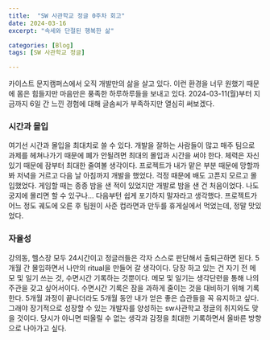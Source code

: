 ```yaml
---
title:  "SW 사관학교 정글 0주차 회고"
date: 2024-03-16
excerpt: "속세와 단절된 행복한 삶"

categories: [Blog]
tags: [SW 사관학교 정글]

---
```


카이스트 문지캠퍼스에서 오직 개발만의 삶을 살고 있다.
이런 환경을 너무 원했기 때문에 몸은 힘들지만 마음만은 풍족한 하루하루들을 보내고 있다.
2024-03-11(월)부터 지금까지 6일 간 느낀 경험에 대해 글솜씨가 부족하지만 열심히 써보겠다.

### 시간과 몰입
여기선 시간과 몰입을 최대치로 쓸 수 있다.
개발을 잘하는 사람들이 많고 매주 팀으로 과제를 헤쳐나가기 때문에 폐가 안될려면 최대의 몰입과 시간을 써야 한다.
체력은 자신 있기 때문에 잠부터 최대한 줄여볼 생각이다.
프로젝트가 내가 맡은 부분 때문에 망할까봐 저녁을 거르고 다음 날 아침까지 개발을 했었다.
걱정 때문에 배도 고픈지 모르고 몰입했었다.
게임할 때는 종종 밤을 샌 적이 있었지만 개발로 밤을 샌 건 처음이었다.
나도 궁지에 몰리면 할 수 있구나... 다음부턴 쉽게 포기하지 말자라고 생각했다.
프로젝트가 어느 정도 궤도에 오른 후 팀원이 사준 컵라면과 만두를 휴게실에서 먹었는데, 정말 맛있었다.

### 자율성
강의동, 헬스장 모두 24시간이고 정글러들은 각자 스스로 판단해서 출퇴근하면 된다.
5개월 간 몰입하면서 나만의 ritual을 만들어 갈 생각이다.
당장 하고 있는 건 자기 전 메모 및 일기 쓰는 것, 수면시간 기록하는 것뿐이다.
메모 및 일기는 생각단련을 통해 나의 주관을 갖고 싶어서이다.
수면시간 기록은 잠을 과하게 줄이는 것을 대비하기 위해 기록한다.
5개월 과정이 끝나더라도 5개월 동안 내가 얻은 좋은 습관들을 꼭 유지하고 싶다.
그래야 장기적으로 성장할 수 있는 개발자를 양성하는 sw사관학교 정글의 취지와도 맞을 것이다.
당시가 아니면 떠올릴 수 없는 생각과 감정을 최대한 기록하면서 올바른 방향으로 나아가고 싶다.
